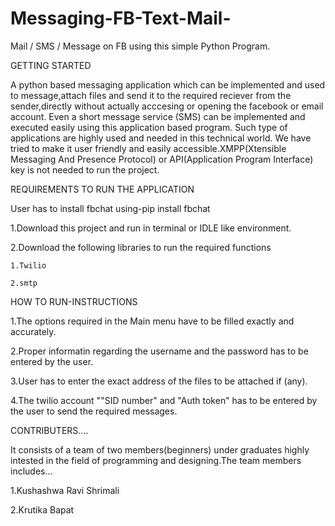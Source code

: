 # Messaging-FB-Text-Mail-
Mail / SMS / Message on FB using this simple Python Program.

GETTING STARTED

A python based messaging application which can be implemented and used to message,attach files and send it to the required reciever from the sender,directly without actually acccesing or opening the facebook or email account.
Even a short message service (SMS) can be implemented and executed easily using this application based program.
Such type of applications are highly used and needed in this technical world. 
We have tried to make it user friendly and easily accessible.XMPP(Xtensible Messaging And Presence Protocol) or 
API(Application Program Interface) key is not needed to run the project.



REQUIREMENTS TO RUN THE APPLICATION


User has to install fbchat using-pip install fbchat 

1.Download this project and run in terminal or IDLE like environment.

2.Download the following libraries to run the required functions

    1.Twilio

    2.smtp


HOW TO RUN-INSTRUCTIONS


1.The options required in the Main menu have to be filled exactly and accurately.

2.Proper informatin regarding the username and the password has to be entered by the user.

3.User has to enter the exact address of the files to be attached if (any).

4.The twilio account ""SID number" and "Auth token" has to be entered by the user to send the required messages.

CONTRIBUTERS....


 It consists of a team of two members(beginners) under graduates  highly  intested in the field of programming and designing.The team members   includes...



1.Kushashwa Ravi Shrimali

2.Krutika Bapat


















